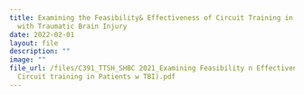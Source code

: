 ```yaml
---
title: Examining the Feasibility& Effectiveness of Circuit Training in Patients
  with Traumatic Brain Injury
date: 2022-02-01
layout: file
description: ""
image: ""
file_url: /files/C391_TTSH_SHBC 2021_Examining Feasibility n Effectiveness of
  Circuit training in Patients w TBI).pdf
---
```

